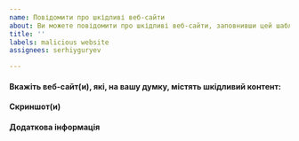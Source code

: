 ```yaml
---
name: Повідомити про шкідливі веб-сайти
about: Ви можете повідомити про шкідливі веб-сайти, заповнивши цей шаблон
title: ''
labels: malicious website
assignees: serhiyguryev

---
```


#### Вкажіть веб-сайт(и), які, на вашу думку, містять шкідливий контент:

<!-- Вкажіть URL-адресу веб-сайту (ОБОВ'ЯЗКОВО) -->
<!-- Будь ласка, вставляйте URL-адресу сайту в кодовий тег (ОБОВ'ЯЗКОВО) -->
<!-- Попередьте, якщо мова йде про сайт з NSFW контентом -->

#### Скриншот(и)

<!-- Скриншот(и) для візуального опису вашого повідомлення -->
<!-- Розміщуйте посилання замість вбудованих зображень для скриншотів, що містять матеріали для дорослих -->

#### Додаткова інформація

<!-- Додайте тут будь-що інше, що може бути корисним для оперативного розгляду вашого повідомлення -->

